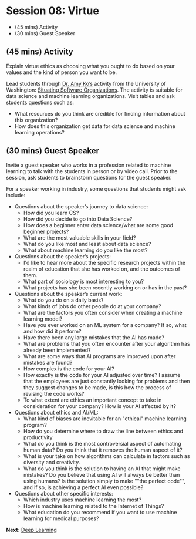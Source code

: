 # Session 08: Virtue

- (45 mins) Activity
- (30 mins) Guest Speaker

## (45 mins) Activity

Explain virtue ethics as choosing what you ought to do based on your values and the kind of person you want to be.

Lead students through [Dr. Amy Ko’s](http://faculty.washington.edu/ajko/) activity from the University of Washington: [Situating Software Organizations](http://faculty.washington.edu/ajko/info461/activities/situating-software-organizations.html). The activity is suitable for data science and machine learning organizations. Visit tables and ask students questions such as:

- What resources do you think are credible for finding information about this organization?
- How does this organization get data for data science and machine learning operations?

## (30 mins) Guest Speaker

Invite a guest speaker who works in a profession related to machine learning to talk with the students in person or by video call. Prior to the session, ask students to brainstorm questions for the guest speaker.

For a speaker working in industry, some questions that students might ask include:

- Questions about the speaker’s journey to data science:
  - How did you learn CS?
  - How did you decide to go into Data Science?
  - How does a beginner enter data science/what are some good beginner projects?
  - What are the most valuable skills in your field?
  - What do you like most and least about data science?
  - What about machine learning do you like the most?
- Questions about the speaker’s projects:
  - I'd like to hear more about the specific research projects within the realm of education that she has worked on, and the outcomes of them.
  - What part of sociology is most interesting to you?
  - What projects has she been recently working on or has in the past?
- Questions about the speaker’s current work:
  - What do you do on a daily basis?
  - What kinds of jobs do other people do at your company?
  - What are the factors you often consider when creating a machine learning model?
  - Have you ever worked on an ML system for a company? If so, what and how did it perform?
  - Have there been any large mistakes that the AI has made?
  - What are problems that you often encounter after your algorithm has already been implemented?
  - What are some ways that AI programs are improved upon after mistakes are found?
  - How complex is the code for your AI?
  - How exactly is the code for your AI adjusted over time? I assume that the employees are just constantly looking for problems and then they suggest changes to be made, is this how the process of revising the code works?
  - To what extent are ethics an important concept to take in consideration for your company? How is your AI affected by it?
- Questions about ethics and AI/ML:
  - What kind of biases are inevitable for an "ethical" machine learning program?
  - How do you determine where to draw the line between ethics and productivity
  - What do you think is the most controversial aspect of automating human data? Do you think that it removes the human aspect of it?
  - What is your take on how algorithms can calculate in factors such as diversity and creativity. 
  - What do you think is the solution to having an AI that might make mistakes? Do you believe that using AI will always be better than using humans? Is the solution simply to make ""the perfect code"", and if so, is achieving a perfect AI even possible?
- Questions about other specific interests:
  - Which industry uses machine learning the most?
  - How is machine learning related to the Internet of Things?
  - What education do you recommend if you want to use machine learning for medical purposes?

**Next:** [Deep Learning](session09.md)
